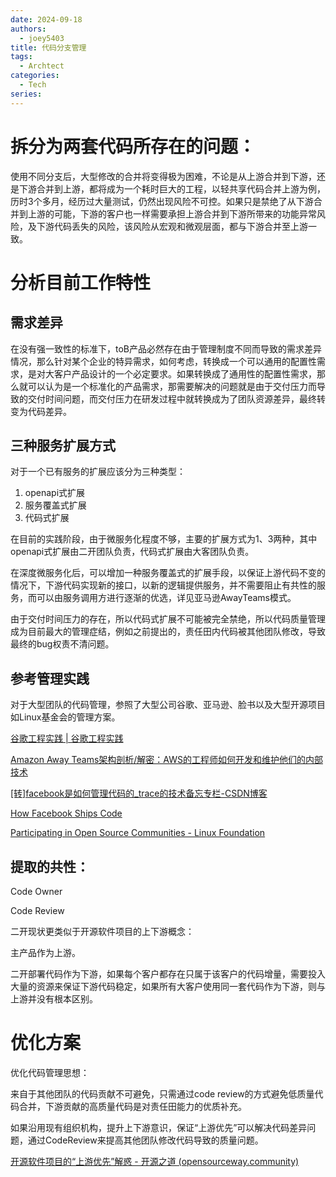 ```yaml
---
date: 2024-09-18
authors:
  - joey5403
title: 代码分支管理
tags: 
  - Archtect
categories:
  - Tech
series:
---
```


# 拆分为两套代码所存在的问题：

使用不同分支后，大型修改的合并将变得极为困难，不论是从上游合并到下游，还是下游合并到上游，都将成为一个耗时巨大的工程，以轻共享代码合并上游为例，历时3个多月，经历过大量测试，仍然出现风险不可控。如果只是禁绝了从下游合并到上游的可能，下游的客户也一样需要承担上游合并到下游所带来的功能异常风险，及下游代码丢失的风险，该风险从宏观和微观层面，都与下游合并至上游一致。

# 分析目前工作特性

## 需求差异

在没有强一致性的标准下，toB产品必然存在由于管理制度不同而导致的需求差异情况，那么针对某个企业的特异需求，如何考虑，转换成一个可以通用的配置性需求，是对大客户产品设计的一个必定要求。如果转换成了通用性的配置性需求，那么就可以认为是一个标准化的产品需求，那需要解决的问题就是由于交付压力而导致的交付时间问题，而交付压力在研发过程中就转换成为了团队资源差异，最终转变为代码差异。

## 三种服务扩展方式

对于一个已有服务的扩展应该分为三种类型：

1. openapi式扩展
2. 服务覆盖式扩展
3. 代码式扩展

在目前的实践阶段，由于微服务化程度不够，主要的扩展方式为1、3两种，其中openapi式扩展由二开团队负责，代码式扩展由大客团队负责。

在深度微服务化后，可以增加一种服务覆盖式的扩展手段，以保证上游代码不变的情况下，下游代码实现新的接口，以新的逻辑提供服务，并不需要阻止有共性的服务，而可以由服务调用方进行逐渐的优选，详见亚马逊AwayTeams模式。

由于交付时间压力的存在，所以代码式扩展不可能被完全禁绝，所以代码质量管理成为目前最大的管理症结，例如之前提出的，责任田内代码被其他团队修改，导致最终的bug权责不清问题。

## 参考管理实践

对于大型团队的代码管理，参照了大型公司谷歌、亚马逊、脸书以及大型开源项目如Linux基金会的管理方案。

[谷歌工程实践 | 谷歌工程实践](https://jimmysong.io/eng-practices/)

[Amazon Away Teams架构剖析/解密：AWS的工程师如何开发和维护他们的内部技术](https://zhuanlan.zhihu.com/p/68819629)

[[转]facebook是如何管理代码的_trace的技术备忘专栏-CSDN博客](https://blog.csdn.net/trace332/article/details/6154133)

[How Facebook Ships Code](https://framethink.wordpress.com/2011/01/17/how-facebook-ships-code/)

[Participating in Open Source Communities - Linux Foundation](https://www.linuxfoundation.org/tools/participating-in-open-source-communities/)

## 提取的共性：

Code Owner

Code Review

二开现状更类似于开源软件项目的上下游概念：

主产品作为上游。

二开部署代码作为下游，如果每个客户都存在只属于该客户的代码增量，需要投入大量的资源来保证下游代码稳定，如果所有大客户使用同一套代码作为下游，则与上游并没有根本区别。

# 优化方案

优化代码管理思想：

来自于其他团队的代码贡献不可避免，只需通过code review的方式避免低质量代码合并，下游贡献的高质量代码是对责任田能力的优质补充。

如果沿用现有组织机构，提升上下游意识，保证“上游优先”可以解决代码差异问题，通过CodeReview来提高其他团队修改代码导致的质量问题。

[开源软件项目的“上游优先”解惑 - 开源之道 (opensourceway.community)](https://opensourceway.community/posts/opensource_culture/what_is_upstream_and_its_benefits/)